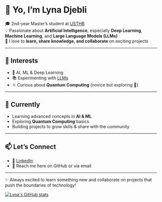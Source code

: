 # 👋 Yo, I’m **Lyna Djebli**

🎓 2nd-year Master’s student at [USTHB](https://www.usthb.dz/)  
💡 Passionate about **Artificial Intelligence**, especially **Deep Learning**, **Machine Learning**, and **Large Language Models (LLMs)**  
🤝 I love to **learn, share knowledge, and collaborate** on exciting projects  

---

## 🔭 Interests
- 🤖 AI, ML & Deep Learning  
- 📚 Experimenting with [LLMs](https://en.wikipedia.org/wiki/Large_language_model)  
- ⚛️ Curious about **Quantum Computing** (novice but exploring 🚀)  

---

## 🌱 Currently
- Learning advanced concepts in **AI & ML**  
- Exploring **Quantum Computing** basics  
- Building projects to grow skills & share with the community  

---

## 📫 Let’s Connect
- 💼 [LinkedIn](linkedin.com/in/lyna-djebli-a393bb254) <!-- Replace with your real link -->
- 📧 Reach me here on GitHub or via email  

---

✨ Always excited to learn something new and collaborate on projects that push the boundaries of technology!


[![Lyna's GitHub stats](https://github-readme-stats.vercel.app/api?username=anuraghazra)](https://github.com/anuraghazra/github-readme-stats)
